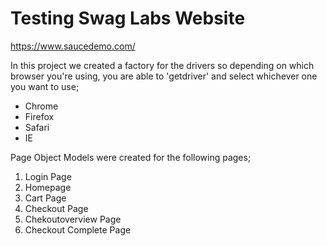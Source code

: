 # Testing Swag Labs Website
https://www.saucedemo.com/

In this project we created a factory for the drivers so depending on which browser you're using, you are able to 'getdriver' and select whichever one you want to use;
- Chrome
- Firefox
- Safari
- IE


Page Object Models were created for the following pages;

1. Login Page
2. Homepage
3. Cart Page
4. Checkout Page
5. Chekoutoverview Page
6. Checkout Complete Page


